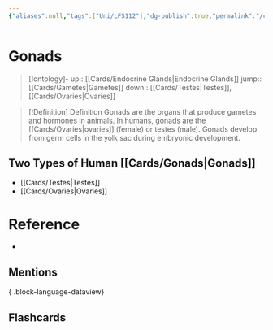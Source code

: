 ```yaml
---
{"aliases":null,"tags":["Uni/LFS112"],"dg-publish":true,"permalink":"/cards/gonads/","dgPassFrontmatter":true}
---
```


# Gonads

> [!ontology]-
> up:: [[Cards/Endocrine Glands\|Endocrine Glands]]
> jump:: [[Cards/Gametes\|Gametes]]
> down:: [[Cards/Testes\|Testes]], [[Cards/Ovaries\|Ovaries]]

> [!Definition] Definition
> Gonads are the organs that produce gametes and hormones in animals. In humans, gonads are the [[Cards/Ovaries\|ovaries]] (female) or testes (male). Gonads develop from germ cells in the yolk sac during embryonic development.

## Two Types of Human [[Cards/Gonads\|Gonads]]
- [[Cards/Testes\|Testes]]
- [[Cards/Ovaries\|Ovaries]]

# Reference
- 

## Mentions

{ .block-language-dataview}

## Flashcards
